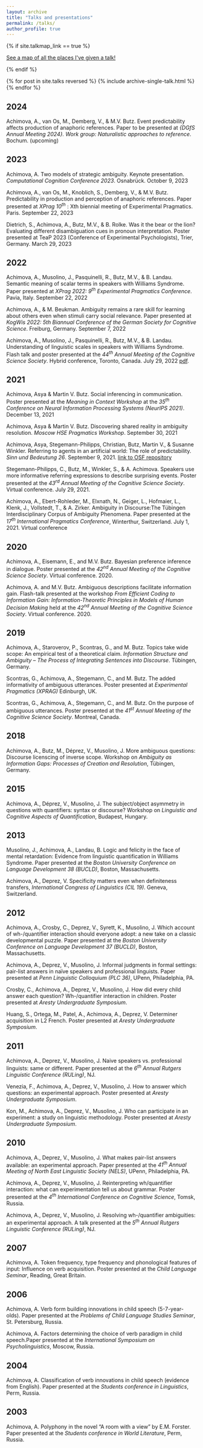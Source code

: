 ```yaml
---
layout: archive
title: "Talks and presentations"
permalink: /talks/
author_profile: true
---
```


{% if site.talkmap_link == true %}

<p style="text-decoration:underline;"><a href="/talkmap.html">See a map of all the places I've given a talk!</a></p>

{% endif %}

{% for post in site.talks reversed %}
  {% include archive-single-talk.html %}
{% endfor %}

## 2024

Achimova, A.,  van Os, M., Demberg, V., & M.V. Butz. Event predictability affects production of anaphoric references. Paper to be presented at _{DGfS Annual Meeting 2024}. Work group: Naturalistic approaches to reference_. Bochum. (upcoming)

## 2023

Achimova, A. Two models of strategic ambiguity. Keynote presentation. _Computational Cognition Conference 2023_. Osnabrück. October 9, 2023

Achimova, A., van Os, M., Knoblich, S., Demberg, V., & M.V. Butz. Predictability in production and perception of anaphoric references. Paper presented at _XPrag 10<sup>th</sup>_ : Xth biennial meeting of Experimental Pragmatics. Paris. September 22, 2023

Dietrich, S., Achimova, A., Butz, M.V., & B. Rolke. Was it the bear or the lion? Evaluating different disambiguation
cues in pronoun interpretation. Poster presented at TeaP 2023 (Conference of Experimental Psychologists), Trier, Germany. March 29, 2023

## 2022

Achimova, A., Musolino, J., Pasquinelli, R., Butz, M.V., & B. Landau.  Semantic meaning of scalar terms in speakers with Williams Syndrome. Paper presented at _XPrag 2022: 9<sup>th</sup> Experimental Pragmatics Conference_. Pavia, Italy. September 22, 2022

Achimova, A., & M. Beukman. Ambiguity remains a rare skill for learning about others even when stimuli carry social relevance. Paper presented at _KogWis 2022: 5th Biannual Conference of the German Society for Cognitive Science_. Freiburg, Germany. September 7, 2022

Achimova, A., Musolino, J., Pasquinelli, R., Butz, M.V., & B. Landau. Understanding of linguistic scales  in speakers with Williams Syndrome. Flash talk and poster presented at the _44<sup>th</sup> Annual Meeting of the Cognitive Science Society_. Hybrid conference, Toronto, Canada. July 29, 2022 
<a href="http://asya-achimova.github.io/files/2022_slides_Achimova_et_al_Williams_Syndrome_CogSci2022.pdf">pdf</a>.

## 2021

Achimova, Asya & Martin V. Butz. Social inferencing in communication. Poster presented at the _Meaning in Context Workshop_ at the _35<sup>th</sup> Conference on Neural Information Processing Systems (NeurIPS 2021)_. December 13, 2021

Achimova, Asya & Martin V. Butz. Discovering shared reality in ambiguity resolution. _Moscow HSE Pragmatics Workshop_. September 30, 2021

Achimova, Asya, Stegemann-Philipps, Christian, Butz, Martin V., & Susanne Winkler. Referring to agents in an artificial world: The role of predictability. _Sinn und Bedeutung 26_. September 9, 2021.  <a href="https://osf.io/wu329/">link to OSF repository</a>

Stegemann-Philipps, C., Butz, M., Winkler, S., & A. Achimova. Speakers use more informative referring expressions to describe surprising events. Poster presented at the _43<sup>rd</sup> Annual Meeting of the Cognitive Science Society_. Virtual conference. July 29, 2021. 

Achimova, A., Ebert-Rohleder, M., Elxnath, N., Geiger, L., Hofmaier, L., Klenk, J., Vollstedt, T., & A. Zirker. Ambiguity in Discourse:The Tübingen Interdisciplinary Corpus of Ambiguity Phenomena. Paper presented at the _17<sup>th</sup>  International Pragmatics Conference_, Winterthur, Switzerland. July 1, 2021. Virtual conference 

## 2020

Achimova, A., Eisemann, E., and M.V. Butz. Bayesian preference inference in dialogue. Poster presented at the _42<sup>nd</sup> Annual Meeting of the Cognitive Science Society_. Virtual conference. 2020. 

Achimova, A. and M.V. Butz. Ambiguous descriptions facilitate information gain. Flash-talk presented at the workshop _From Efficient Coding to Information Gain: Information-Theoretic Principles in Models of Human Decision Making_ held at the _42<sup>nd</sup> Annual Meeting of the Cognitive Science Society_. Virtual conference. 2020.

## 2019

Achimova, A., Staroverov, P., Scontras, G., and M. Butz. Topics take wide scope: An empirical test of a theoretical claim. _Information Structure and Ambiguity – The Process of Integrating Sentences into Discourse_. Tübingen, Germany.

Scontras, G., Achimova, A., Stegemann, C., and M. Butz. The added informativity of ambiguous utterances. Poster presented at _Experimental Pragmatics (XPRAG)_ Edinburgh, UK.

Scontras, G., Achimova, A., Stegemann, C., and M. Butz. On the purpose of ambiguous utterances. Poster presented at the _41<sup>st</sup> Annual Meeting of the Cognitive Science Society_. Montreal, Canada.

## 2018

Achimova, A., Butz, M., Déprez, V., Musolino, J. More ambiguous questions: Discourse licenscing of inverse scope. Workshop on _Ambiguity as Information Gaps: Processes of Creation and Resolution_, Tübingen, Germany.

## 2015

Achimova, A., Déprez, V., Musolino, J. The subject/object asymmetry in questions with quantifiers: syntax or discourse? Workshop on _Linguistic and Cognitive Aspects of Quantification_, Budapest, Hungary.

## 2013

Musolino, J., Achimova, A., Landau, B. Logic and felicity in the face of mental retardation: Evidence from linguistic quantification in Williams Syndrome.
Paper presented at the _Boston University Conference on Language Development 38 (BUCLD)_, Boston, Massachusetts.

Achimova, A., Deprez, V. Specificity matters even when definiteness transfers, _International Congress of Linguistics (CIL 19)_. Geneva, Switzerland.

## 2012

Achimova, A., Crosby, C., Deprez, V., Syrett, K., Musolino, J. Which account of wh-/quantifier interaction should everyone adopt: a new take on a classic developmental puzzle. Paper presented at the _Boston University Conference on Language Development 37 (BUCLD)_, Boston, Massachusetts.

Achimova, A., Deprez, V., Musolino, J. Informal judgments in formal settings: pair-list answers in naïve speakers and professional linguists. Paper presented at _Penn Linguistic Colloquium (PLC 36)_, UPenn, Philadelphia, PA.

Crosby, C., Achimova, A., Deprez, V., Musolino, J. How did every child answer each question? Wh-/quantifier interaction in children. Poster presented at _Aresty Undergraduate Symposium_.

Huang, S., Ortega, M., Patel, A., Achimova, A., Deprez, V. Determiner acquisition in L2 French. Poster presented at _Aresty Undergraduate Symposium_.

## 2011

Achimova, A., Deprez, V., Musolino, J. Naive speakers vs. professional linguists: same or different. Paper presented at the _6<sup>th</sup> Annual Rutgers Linguistic
Conference (RULing)_, NJ.

Venezia, F., Achimova, A., Deprez, V., Musolino, J. How to answer which questions: an experimental approach. Poster presented at _Aresty Undergraduate Symposium_.

Kon, M., Achimova, A., Deprez, V., Musolino, J. Who can participate in an experiment: a study on linguistic methodology. Poster presented at _Aresty Undergraduate Symposium_.

## 2010

Achimova, A., Deprez, V., Musolino, J. What makes pair-list answers available: an experimental approach. Paper presented at the _41<sup>th</sup> Annual Meeting of North East Linguistic Society (NELS)_, UPenn, Philadelphia, PA.

Achimova, A., Deprez, V., Musolino, J. Reinterpreting wh/quantifier interaction: what can experimentation tell us about grammar. Poster presented at the _4<sup>th</sup> International Conference on Cognitive Science_, Tomsk, Russia.

Achimova, A., Deprez, V., Musolino, J. Resolving wh-/quantifier ambiguities: an experimental approach. A talk presented at the _5<sup>th</sup> Annual Rutgers Linguistic Conference (RULing)_, NJ.

## 2007

Achimova, A. Token frequency, type frequency and phonological features of input: Influence on verb acquisition. Poster presented at the _Child Language Seminar_, Reading, Great Britain.

## 2006

Achimova, A. Verb form building innovations in child speech (5-7-year-olds). Paper presented at the _Problems of Child Language Studies Seminar_, St. Petersburg, Russia.

Achimova, A. Factors determining the choice of verb paradigm in child speech.Paper presented at the _International Symposium on Psycholinguistics_, Moscow, Russia.

## 2004

Achimova, A. Classification of verb innovations in child speech (evidence from English). Paper presented at the _Students conference in Linguistics_, Perm, Russia.

## 2003

Achimova, A. Polyphony in the novel “A room with a view” by E.M. Forster. Paper presented at the _Students conference in World Literature_, Perm, Russia.




